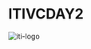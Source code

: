 # ITIVCDAY2
![iti-logo](https://user-images.githubusercontent.com/117824204/201093527-5728a7a5-e90c-4840-b07f-cbe1fe2aa8e8.png)
